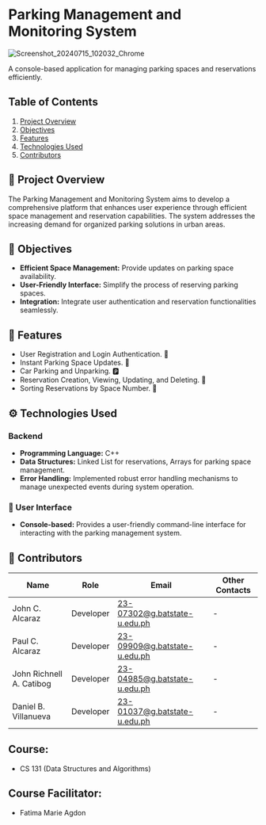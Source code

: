 # Parking Management and Monitoring System

![Screenshot_20240715_102032_Chrome](https://github.com/user-attachments/assets/e39d5641-da1f-4843-ac54-25cd367badae)

A console-based application for managing parking spaces and reservations efficiently.

## Table of Contents
1. [Project Overview](#project-overview)
2. [Objectives](#objectives)
3. [Features](#features)
4. [Technologies Used](#technologies-used)
5. [Contributors](#contributors)

## 🚗 Project Overview
The Parking Management and Monitoring System aims to develop a comprehensive platform that enhances user experience through efficient space management and reservation capabilities. The system addresses the increasing demand for organized parking solutions in urban areas.

## 🎯 Objectives
- **Efficient Space Management:** Provide updates on parking space availability.
- **User-Friendly Interface:** Simplify the process of reserving parking spaces.
- **Integration:** Integrate user authentication and reservation functionalities seamlessly.

## 🚀 Features
- User Registration and Login Authentication. 🔐
- Instant Parking Space Updates. 🚗
- Car Parking and Unparking. 🅿️
- Reservation Creation, Viewing, Updating, and Deleting. 📅
- Sorting Reservations by Space Number. 🔢

## ⚙️ Technologies Used
### Backend
- **Programming Language:** C++
- **Data Structures:** Linked List for reservations, Arrays for parking space management.
- **Error Handling:** Implemented robust error handling mechanisms to manage unexpected events during system operation.

### 👥 User Interface
- **Console-based:** Provides a user-friendly command-line interface for interacting with the parking management system.

## 👷‍ Contributors
| Name                   | Role       | Email                          | Other Contacts        |
|------------------------|------------|--------------------------------|-----------------------|
| John C. Alcaraz         | Developer  | 23-07302@g.batstate-u.edu.ph     | -                     |
| Paul C. Alcaraz         | Developer  | 23-09909@g.batstate-u.edu.ph      | -                     |
| John Richnell A. Catibog | Developer  | 23-04985@g.batstate-u.edu.ph | -                   |
| Daniel B. Villanueva     | Developer  | 23-01037@g.batstate-u.edu.ph  | -                     |

## Course: 
- CS 131 (Data Structures and Algorithms)
## Course Facilitator: 
- Fatima Marie Agdon

